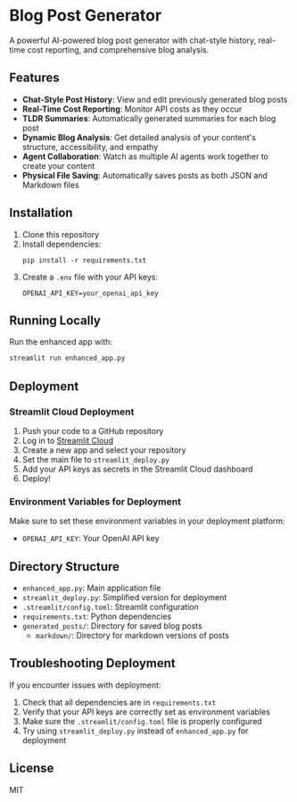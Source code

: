 # Blog Post Generator

A powerful AI-powered blog post generator with chat-style history, real-time cost reporting, and comprehensive blog analysis.

## Features

- **Chat-Style Post History**: View and edit previously generated blog posts
- **Real-Time Cost Reporting**: Monitor API costs as they occur
- **TLDR Summaries**: Automatically generated summaries for each blog post
- **Dynamic Blog Analysis**: Get detailed analysis of your content's structure, accessibility, and empathy
- **Agent Collaboration**: Watch as multiple AI agents work together to create your content
- **Physical File Saving**: Automatically saves posts as both JSON and Markdown files

## Installation

1. Clone this repository
2. Install dependencies:
   ```
   pip install -r requirements.txt
   ```
3. Create a `.env` file with your API keys:
   ```
   OPENAI_API_KEY=your_openai_api_key
   ```

## Running Locally

Run the enhanced app with:

```bash
streamlit run enhanced_app.py
```

## Deployment

### Streamlit Cloud Deployment

1. Push your code to a GitHub repository
2. Log in to [Streamlit Cloud](https://streamlit.io/cloud)
3. Create a new app and select your repository
4. Set the main file to `streamlit_deploy.py`
5. Add your API keys as secrets in the Streamlit Cloud dashboard
6. Deploy!

### Environment Variables for Deployment

Make sure to set these environment variables in your deployment platform:

- `OPENAI_API_KEY`: Your OpenAI API key

## Directory Structure

- `enhanced_app.py`: Main application file
- `streamlit_deploy.py`: Simplified version for deployment
- `.streamlit/config.toml`: Streamlit configuration
- `requirements.txt`: Python dependencies
- `generated_posts/`: Directory for saved blog posts
  - `markdown/`: Directory for markdown versions of posts

## Troubleshooting Deployment

If you encounter issues with deployment:

1. Check that all dependencies are in `requirements.txt`
2. Verify that your API keys are correctly set as environment variables
3. Make sure the `.streamlit/config.toml` file is properly configured
4. Try using `streamlit_deploy.py` instead of `enhanced_app.py` for deployment

## License

MIT
